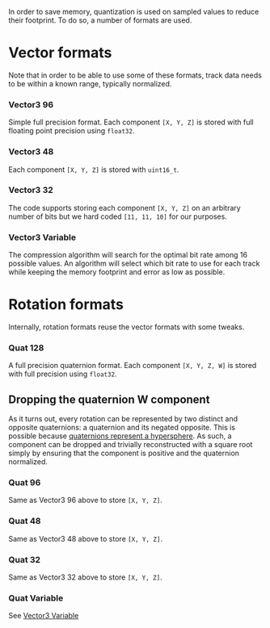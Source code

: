 In order to save memory, quantization is used on sampled values to reduce their footprint. To do so, a number of formats are used.

# Vector formats

Note that in order to be able to use some of these formats, track data needs to be within a known range, typically normalized.

### Vector3 96

Simple full precision format. Each component `[X, Y, Z]` is stored with full floating point precision using `float32`.

### Vector3 48

Each component `[X, Y, Z]` is stored with `uint16_t`.

### Vector3 32

The code supports storing each component `[X, Y, Z]` on an arbitrary number of bits but we hard coded `[11, 11, 10]` for our purposes.

### Vector3 Variable

The compression algorithm will search for the optimal bit rate among 16 possible values. An algorithm will select which bit rate to use for each track while keeping the memory footprint and error as low as possible.

# Rotation formats

Internally, rotation formats reuse the vector formats with some tweaks.

### Quat 128

A full precision quaternion format. Each component `[X, Y, Z, W]` is stored with full precision using `float32`.

## Dropping the quaternion W component

As it turns out, every rotation can be represented by two distinct and opposite quaternions: a quaternion and its negated opposite. This is possible because [quaternions represent a hypersphere](https://en.wikipedia.org/wiki/Quaternions_and_spatial_rotation#The_hypersphere_of_rotations). As such, a component can be dropped and trivially reconstructed with a square root simply by ensuring that the component is positive and the quaternion normalized.

### Quat 96

Same as Vector3 96 above to store `[X, Y, Z]`.

### Quat 48

Same as Vector3 48 above to store `[X, Y, Z]`.

### Quat 32

Same as Vector3 32 above to store `[X, Y, Z]`.

### Quat Variable

See [Vector3 Variable](https://github.com/nfrechette/acl/blob/develop/docs/rotation_and_vector_formats.md#vector3-variable)
